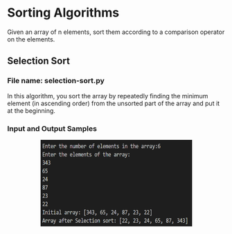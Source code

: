 # Sorting Algorithms 
Given an array of n elements, sort them according to a comparison operator on the elements.
## Selection Sort
### File name: selection-sort.py
In this algorithm, you sort the array by repeatedly finding the minimum element (in ascending order) from the unsorted part of the array and put it at the beginning.
### Input and Output Samples
<p align = "center">
    <img src="https://github.com/haseefathi/Python-Algorithms/blob/main/Sorting%20Algorithms/images/selection-sort.png" width="350" height="200" />
</p>


